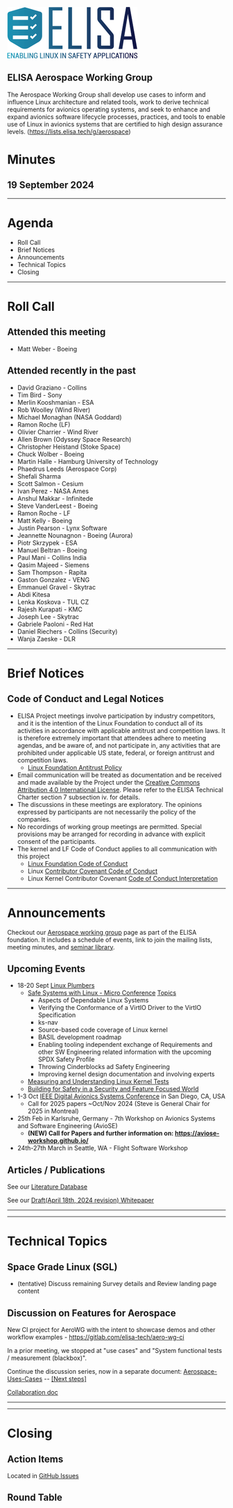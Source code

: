 
![logo](logo_elisa_small.png )

## ELISA Aerospace Working Group

The Aerospace Working Group shall develop use cases to inform and influence Linux architecture and related tools, work to derive technical requirements for avionics operating systems, and seek to enhance and expand avionics software lifecycle processes, practices, and tools to enable use of Linux in avionics systems that are certified to high design assurance levels.  (https://lists.elisa.tech/g/aerospace)

# Minutes

## 19 September 2024

---

# Agenda

- Roll Call
- Brief Notices
- Announcements
- Technical Topics
- Closing

---

# Roll Call

## Attended this meeting

- Matt Weber - Boeing

## Attended recently in the past

- David Graziano - Collins
- Tim Bird - Sony
- Merlin Kooshmanian - ESA
- Rob Woolley (Wind River)
- Michael Monaghan (NASA Goddard)
- Ramon Roche (LF)
- Olivier Charrier - Wind River
- Allen Brown (Odyssey Space Research)
- Christopher Heistand (Stoke Space)
- Chuck Wolber - Boeing
- Martin Halle - Hamburg University of Technology
- Phaedrus Leeds (Aerospace Corp)
- Shefali Sharma
- Scott Salmon - Cesium
- Ivan Perez - NASA Ames
- Anshul Makkar - Infinitede
- Steve VanderLeest - Boeing
- Ramon Roche - LF
- Matt Kelly - Boeing
- Justin Pearson - Lynx Software
- Jeannette Nounagnon - Boeing (Aurora)
- Piotr Skrzypek - ESA
- Manuel Beltran - Boeing
- Paul Mani - Collins India
- Qasim Majeed - Siemens
- Sam Thompson - Rapita
- Gaston Gonzalez - VENG
- Emmanuel Gravel - Skytrac
- Abdi Kitesa
- Lenka Koskova - TUL CZ
- Rajesh Kurapati - KMC
- Joseph Lee - Skytrac
- Gabriele Paoloni - Red Hat
- Daniel Riechers - Collins (Security)
- Wanja Zaeske - DLR

---

# Brief Notices

## Code of Conduct and Legal Notices

- ELISA Project meetings involve participation by industry competitors, and it is the intention of the Linux Foundation to conduct all of its activities in accordance with applicable antitrust and competition laws. It is therefore extremely important that attendees adhere to meeting agendas, and be aware of, and not participate in, any activities that are prohibited under applicable US state, federal, or foreign antitrust and competition laws.
  - [Linux Foundation Antitrust Policy](http://www.linuxfoundation.org/antitrust-policy)
- Email communication will be treated as documentation and be received and made available by the Project under the [Creative Commons Attribution 4.0 International License](http://creativecommons.org/licenses/by/4.0). Please refer to the ELISA Technical Charter section 7 subsection iv. for details.
- The discussions in these meetings are exploratory. The opinions expressed by participants are not necessarily the policy of the companies.
- No recordings of working group meetings are permitted. Special provisions may be arranged for recording in advance with explicit consent of the participants.
- The kernel and LF Code of Conduct applies to all communication with this project
  - [Linux Foundation Code of Conduct](https://www.linuxfoundation.org/code-of-conduct/)
  - Linux [Contributor Covenant Code of Conduct](https://git.kernel.org/pub/scm/linux/kernel/git/torvalds/linux.git/tree/Documentation/process/code-of-conduct.rst)
  - Linux Kernel Contributor Covenant [Code of Conduct Interpretation](https://git.kernel.org/pub/scm/linux/kernel/git/torvalds/linux.git/tree/Documentation/process/code-of-conduct-interpretation.rst)


---

# Announcements

Checkout our [Aerospace working group](https://lists.elisa.tech/g/aerospace) page as part of the ELISA foundation.  It includes a schedule of events, link to join the mailing lists, meeting minutes, and [seminar library](https://elisa.tech/seminar-series/).  

## Upcoming Events

- 18-20 Sept [Linux Plumbers](https://lpc.events/)
  - [Safe Systems with Linux - Micro Conference](https://lpc.events/event/18/contributions/1663/) [Topics](https://lpc.events/event/18/sessions/187/#20240920)
    - Aspects of Dependable Linux Systems
    - Verifying the Conformance of a VirtIO Driver to the VirtIO Specification
    - ks-nav
    - Source-based code coverage of Linux kernel
    - BASIL development roadmap
    - Enabling tooling independent exchange of Requirements and other SW Engineering related information with the upcoming SPDX Safety Profile
    - Throwing Cinderblocks ad Safety Engineering
    - Improving kernel design documentation and involving experts
  - [Measuring and Understanding Linux Kernel Tests](https://lpc.events/event/18/contributions/1793/)
  - [Building for Safety in a Security and Feature Focused World](https://lpc.events/event/18/contributions/1745/)
- 1-3 Oct [IEEE Digital Avionics Systems Conference](http://dasconline.org/) in San Diego, CA, USA
  - Call for 2025 papers ~Oct/Nov 2024 (Steve is General Chair for 2025 in Montreal)
- 25th Feb in Karlsruhe, Germany - 7th Workshop on Avionics Systems and Software Engineering (AvioSE)
  - **(NEW) Call for Papers and further information on: https://aviose-workshop.github.io/**
- 24th-27th March in Seattle, WA - Flight Software Workshop

## Articles / Publications

See our [Literature Database](../literature-database/literature.bib)

See our [Draft(April 18th, 2024 revision) Whitepaper](../docs/20240418_ELISA_AeroWG_Whitepaper.pdf)

---
---
# Technical Topics

## Space Grade Linux (SGL)

- (tentative) Discuss remaining Survey details and Review landing page content

## Discussion on Features for Aerospace

New CI project for AeroWG with the intent to showcase demos and other workflow examples - https://gitlab.com/elisa-tech/aero-wg-ci

In a prior meeting, we stopped at "use cases" and "System functional tests / measurement (blackbox)".

Continue the discussion series, now in a separate document:
[Aerospace-Uses-Cases](../Aerospace-Uses-Cases.md) -- [[Next steps]](https://github.com/elisa-tech/wg-aerospace/blob/main/Aerospace-Uses-Cases.md#foreseeable-next-steps-tbc-at-on-of-the-next-meetings)

[Collaboration doc](https://annuel2.framapad.org/p/xu58a5s8qj-elisa-aerowg-a8x2?lang=en)

---
---

# Closing

## Action Items

Located in [GitHub Issues](https://github.com/elisa-tech/wg-aerospace/issues)

## Round Table


